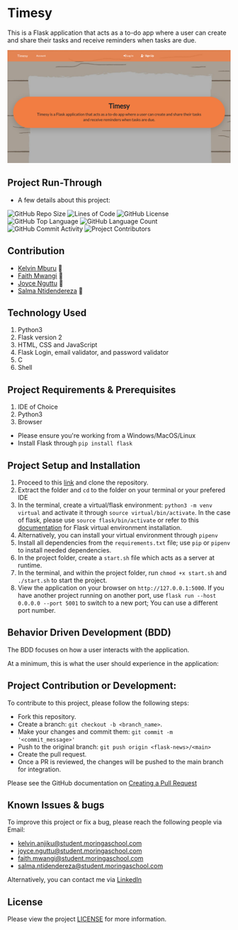 # Timesy
This is a Flask application that acts as a to-do app where a user can create and share their tasks and receive reminders when tasks are due.

![Site Screenshot](app/static/assets/Timesy.png)

## Project Run-Through
* A few details about this project:

![GitHub Repo Size](https://img.shields.io/github/repo-size/kelvinmburu/timesy)
![Lines of Code](https://img.shields.io/tokei/lines/github/kelvinmburu/timesy)
![GitHub License](https://img.shields.io/github/license/kelvinmburu/timesy)
![GitHub Top Language](https://img.shields.io/github/languages/top/kelvinmburu/timesy)
![GitHub Language Count](https://img.shields.io/github/languages/count/kelvinmburu/timesy)
![GitHub Commit Activity](https://img.shields.io/github/commit-activity/w/kelvinmburu/timesy)
![Project Contributors](https://img.shields.io/github/contributors/kelvinmburu/timesy)

## Contribution
- [Kelvin Mburu](https://github.com/kelvinmburu) 📖
- [Faith Mwangi](https://github.com/Miss-Faith) 📖
- [Joyce Nguttu](https://github.com/joycodes) 📖
- [Salma Ntidendereza](https://github.com/Moglie02) 📖

## Technology Used

1. Python3
2. Flask version 2
3. HTML, CSS and JavaScript
4. Flask Login, email validator, and password validator
5. C
6. Shell

## Project Requirements & Prerequisites

1. IDE of Choice
2. Python3
3. Browser

* Please ensure you're working from a Windows/MacOS/Linux
* Install Flask through `pip install flask`

## Project Setup and Installation

1. Proceed to this [link](https://github.com/kelvinmburu/timesy) and clone the repository.
2. Extract the folder and `cd` to the folder on your terminal or your prefered IDE
3. In the terminal, create a virtual/flask environment: `python3 -m venv virtual` and activate it through `source virtual/bin/activate`. In the case of flask, please use `source flask/bin/activate` or refer to this [documentation](https://stackoverflow.com/questions/31252791/flask-importerror-no-module-named-flask) for Flask virtual environment installation.
4. Alternatively, you can install your virtual environment through `pipenv`
4. Install all dependencies from the `requirements.txt` file; use `pip` or `pipenv` to install needed dependencies.
5. In the project folder, create a `start.sh` file which acts as a server at runtime.
6. In the terminal, and within the project folder, run `chmod +x start.sh` and `./start.sh` to start the project.
7. View the application on your browser on `http://127.0.0.1:5000`. If you have another project running on another port, use `flask run --host 0.0.0.0 --port 5001` to switch to a new port; You can use a different port number.

## Behavior Driven Development (BDD)

The BDD focuses on how a user interacts with the application.

At a minimum, this is what the user should experience in the application:


## Project Contribution or Development:

To contribute to this project, please follow the following steps:
* Fork this repository.
* Create a branch: `git checkout -b <branch_name>`.
* Make your changes and commit them: `git commit -m '<commit_message>'`
* Push to the original branch: `git push origin <flask-news>/<main>`
* Create the pull request.
* Once a PR is reviewed, the changes will be pushed to the main branch for integration.

Please see the GitHub documentation on [Creating a Pull Request](https://help.github.com/en/github/collaborating-with-issues-and-pull-requests/creating-a-pull-request)

## Known Issues & bugs

To improve this project or fix a bug, please reach the following people via Email:
* [kelvin.anjiku@student.moringaschool.com](mailto:kelvin.anjiku@student.moringaschool.com)
* [joyce.nguttu@student.moringaschool.com](mailto:joyce.nguttu@student.moringaschool.com)
* [faith.mwangi@student.moringaschool.com](mailto:faith.mwangi@student.moringaschool.com)
* [salma.ntidendereza@student.moringaschool.com](mailto:salma.ntidendereza@student.moringaschool.com)

Alternatively, you can contact me via [LinkedIn](https://www.linkedin.com/in/kelvin-m-560a25135/)

## License

Please view the project [LICENSE](LICENSE) for more information.

